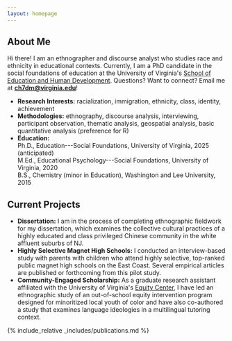 ```yaml
---
layout: homepage
---
```


## About Me

Hi there! I am an ethnographer and discourse analyst who studies race and ethnicity in educational contexts. Currently, I am a PhD candidate in the social foundations of education at the University of Virginia's [School of Education and Human Development](https://education.virginia.edu/about/directory/christopher-hu). Questions? Want to connect? Email me at <b>[ch7dm@virginia.edu](mailto:ch7dm@virginia.edu)</b>!

- **Research Interests:** racialization, immigration, ethnicity, class, identity, achievement 
- **Methodologies:** ethnography, discourse analysis, interviewing, participant observation, thematic analysis, geospatial analysis, basic quantitative analysis (preference for R)
- **Education:** <br> Ph.D., Education---Social Foundations, University of Virginia, 2025 (anticipated) <br> 
M.Ed., Educational Psychology---Social Foundations, University of Virginia, 2020 <br>
B.S., Chemistry (minor in Education), Washington and Lee University, 2015 

## Current Projects

- **Dissertation:** I am in the process of completing ethnographic fieldwork for my dissertation, which examines the collective cultural practices of a highly educated and class privileged Chinese community in the white affluent suburbs of NJ. 
- **Highly Selective Magnet High Schools:** I conducted an interview-based study with parents with children who attend highly selective, top-ranked public magnet high schools on the East Coast. Several empirical articles are published or forthcoming from this pilot study.
- **Community-Engaged Scholarship:** As a graduate research assistant affiliated with the University of Virginia's [Equity Center](https://www.virginiaequitycenter.org/), I have led an ethnographic study of an out-of-school equity intervention program designed for minoritized local youth of color and have also co-authored a study that examines language ideologies in a multilingual tutoring context.

{% include_relative _includes/publications.md %}